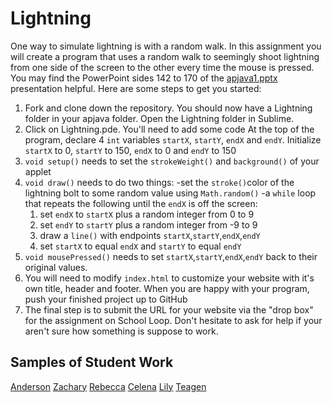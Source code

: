 Lightning
=========

One way to simulate lightning is with a random walk. In this assignment you will create a program that uses a random walk to seemingly shoot lightning from one side of the screen to the other every time the mouse is pressed. You may find the PowerPoint sides 142 to 170 of the [apjava1.pptx](https://drive.google.com/open?id=0Bz2ZkT6qWPYTVkF4Q19aZ3dfdk0) presentation helpful.  Here are some steps to get you started:

1. Fork and clone down the repository. You should now have a Lightning folder in your apjava folder. Open the Lightning folder in Sublime.
2. Click on Lightning.pde. You'll need to add some code
At the top of the program, declare 4 `int` variables `startX`, `startY`, `endX` and `endY`. Initialize `startX` to 0, `startY` to 150, `endX` to 0 and `endY` to 150
3. `void setup()` needs to set the `strokeWeight()` and `background()` of your applet
4. `void draw()` needs to do two things:
  -set the `stroke()`color of the lightning bolt to some random value using `Math.random()`
  -a `while` loop that repeats the following until the `endX` is off the screen:
    1. set `endX` to `startX` plus a random integer from 0 to 9
    2. set `endY` to `startY` plus a random integer from -9 to 9
    3. draw a `line()` with endpoints `startX`,`startY`,`endX`,`endY`
    4. set `startX` to equal `endX` and `startY` to equal `endY`
5. `void mousePressed()` needs to set `startX`,`startY`,`endX`,`endY` back to their original values.
5. You will need to modify `index.html` to customize your website with it's own title, header and footer. When you are happy with your program, push your finished project up to GitHub
6. The final step is to submit the URL for your website via the "drop box" for the assignment on School Loop. Don't hesitate to ask for help if your aren't sure how something is suppose to work.

Samples of Student Work
-----------------------
[Anderson](http://andersonnguyen1.github.io/Lightning/)
[Zachary](http://zachooz.github.io/Lightning/)
[Rebecca](http://rebeccachen1.github.io/Lightning/)
[Celena](http://celenac.github.io/Lightning/)
[Lily](http://magicallilicorn.github.io/Lightning/)
[Teagen](http://temucher.github.io/Lightning/)
